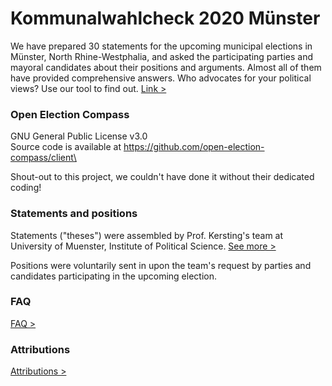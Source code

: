 # Kommunalwahlcheck 2020 Münster

We have prepared 30 statements for the upcoming municipal elections in Münster, North Rhine-Westphalia, and asked the participating parties and mayoral candidates about their positions and arguments. Almost all of them have provided comprehensive answers. Who advocates for your political views? Use our tool to find out. [Link >](https://muenster.kommunalwahlcheck.de)

### Open Election Compass
GNU General Public License v3.0\
Source code is available at https://github.com/open-election-compass/client\

Shout-out to this project, we couldn't have done it without their dedicated coding!

### Statements and positions
Statements ("theses") were assembled by Prof. Kersting's team at University of Muenster, Institute of Political Science. [See more >](https://www.uni-muenster.de/IfPol/Kersting/URII/)

Positions were voluntarily sent in upon the team's request by parties and candidates participating in the upcoming election.

### FAQ
[FAQ >](https://www.uni-muenster.de/IfPol/Kersting/URII/)

### Attributions
[Attributions >](attributions.md)
